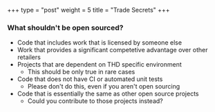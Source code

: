 +++
type = "post"
weight = 5
title = "Trade Secrets"
+++

### What shouldn't be open sourced?
* Code that includes work that is licensed by someone else
* Work that provides a significant competetive advantage over other retailers
* Projects that are dependent on THD specific environment
    * This should be only true in rare cases
* Code that does not have CI or automated unit tests
    * Please don't do this, even if you aren't open sourcing
* Code that is essentially the same as other open source projects
    * Could you contribute to those projects instead?

